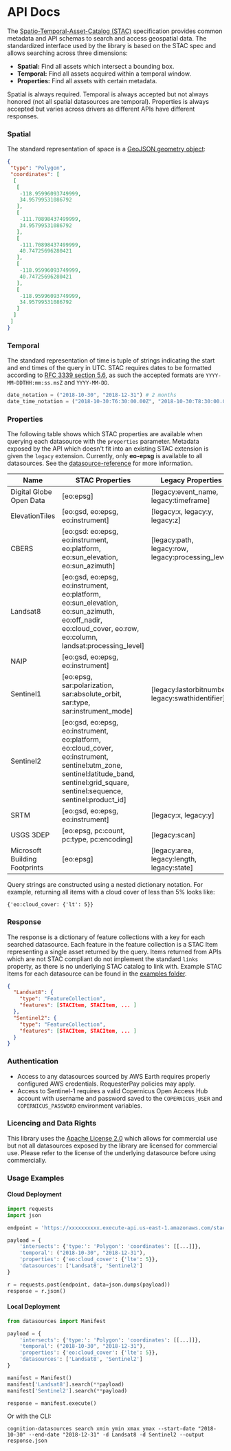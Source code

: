 # API Docs

The [Spatio-Temporal-Asset-Catalog (STAC)](https://github.com/radiantearth/stac-spec) specification provides common metadata and API schemas to search and access geospatial data.  The standardized interface used by the library is based on the STAC spec and allows searching across three dimensions:

- **Spatial:** Find all assets which intersect a bounding box.
- **Temporal:** Find all assets acquired within a temporal window.
- **Properties:** Find all assets with certain  metadata.

Spatial is always required.  Temporal is always accepted but not always honored (not all spatial datasources are temporal).  Properties is always accepted but varies across drivers as different APIs have different responses.

### Spatial
The standard representation of space is a [GeoJSON geometry object](https://tools.ietf.org/html/rfc7946#section-3.1):

```json
{
 "type": "Polygon",
 "coordinates": [
  [
   [
    -118.95996093749999,
    34.95799531086792
   ],
   [
    -111.70898437499999,
    34.95799531086792
   ],
   [
    -111.70898437499999,
    40.74725696280421
   ],
   [
    -118.95996093749999,
    40.74725696280421
   ],
   [
    -118.95996093749999,
    34.95799531086792
   ]
  ]
 ]
}
```

### Temporal
The standard representation of time is tuple of strings indicating the start and end times of the query in UTC.  STAC requires dates to be formatted according to [RFC 3339 section 5.6](https://tools.ietf.org/html/rfc3339#section-5.6), as such the accepted formats are `YYYY-MM-DDTHH:mm:ss.msZ` and `YYYY-MM-DD`.

```python
date_notation = ("2018-10-30", "2018-12-31") # 2 months
date_time_notation = ("2018-10-30:T6:30:00.00Z", "2018-10-30:T8:30:00.00Z") # 2 hours
```

### Properties
The following table shows which STAC properties are available when querying each datasource with the `properties` parameter.  Metadata exposed by the API which doesn't fit into an existing STAC extension is given the `legacy` extension.  Currently, only **eo-epsg** is available to all datasources.  See the [datasource-reference](./datasource-reference.md) for more information.

| Name | STAC Properties | Legacy Properties | **kwargs |
|----------------|---------------------------------------------------------------------------------------------------------------------------------------------------------------------------------------|----------------------------------------------------|---------------------|
| Digital Globe Open Data | [eo:epsg] | [legacy:event_name, legacy:timeframe] | [limit] |
| ElevationTiles | [eo:gsd, eo:epsg, eo:instrument] | [legacy:x, legacy:y, legacy:z] | [limit, zoom] |
| CBERS | [eo:gsd: eo:epsg, eo:instrument, eo:platform, eo:sun_elevation, eo:sun_azimuth] | [legacy:path, legacy:row, legacy:processing_level] | [limit] |
| Landsat8 | [eo:gsd, eo:epsg, eo:instrument, eo:platform, eo:sun_elevation, eo:sun_azimuth, eo:off_nadir, eo:cloud_cover, eo:row, eo:column, landsat:processing_level] |  | [limit] |
| NAIP | [eo:gsd, eo:epsg, eo:instrument] |  |  |
| Sentinel1 | [eo:epsg, sar:polarization, sar:absolute_orbit, sar:type, sar:instrument_mode] | [legacy:lastorbitnumber, legacy:swathidentifier] | [limit] |
| Sentinel2 | [eo:gsd, eo:epsg, eo:instrument, eo:platform, eo:cloud_cover, eo:instrument, sentinel:utm_zone, sentinel:latitude_band, sentinel:grid_square, sentinel:sequence, sentinel:product_id] |  | [limit] |
| SRTM | [eo:gsd, eo:epsg, eo:instrument] | [legacy:x, legacy:y] | [limit] |
| USGS 3DEP | [eo:epsg, pc:count, pc:type, pc:encoding] | [legacy:scan] | [limit] |
| Microsoft Building Footprints | [eo:epsg] | [legacy:area, legacy:length, legacy:state] | [limit] |

Query strings are constructed using a nested dictionary notation.  For example, returning all items with a cloud cover of less than 5% looks like:

```
{'eo:cloud_cover: {'lt': 5}}
```

### Response
The response is a dictionary of feature collections with a key for each searched datasource.  Each feature in the feature collection is a STAC Item representing a single asset returned by the query.  Items returned from APIs which are not STAC compliant do not implement the standard `links` property, as there is no underlying STAC catalog to link with.  Example STAC Items for each datasource can be found in the [examples folder](./examples).

```json
{
  "Landsat8": {
    "type": "FeatureCollection",
    "features": [STACItem, STACItem, ... ]
  },
  "Sentinel2": {
    "type": "FeatureCollection",
    "features": [STACItem, STACItem, ... ]
  }
}
```

### Authentication
- Access to any datasources sourced by AWS Earth requires properly configured AWS credentials.  RequesterPay policies may apply.
- Access to Sentinel-1 requires a valid Copernicus Open Access Hub account with username and password saved to the `COPERNICUS_USER` and `COPERNICUS_PASSWORD` environment variables.

### Licencing and Data Rights
This library uses the [Apache License 2.0](https://choosealicense.com/licenses/apache-2.0/) which allows for commercial use but not all datasources exposed by the library are licensed for commercial use.  Please refer to the license of the underlying datasource before using commercially.

### Usage Examples
#### Cloud Deployment
```python
import requests
import json

endpoint = 'https://xxxxxxxxxx.execute-api.us-east-1.amazonaws.com/stac/search'

payload = {
    'intersects': {'type:': 'Polygon': 'coordinates': [[...]]},
    'temporal': ("2018-10-30", "2018-12-31"),
    'properties': {'eo:cloud_cover': {'lte': 5}},
    'datasources': ['Landsat8', 'Sentinel2']
}

r = requests.post(endpoint, data=json.dumps(payload))
response = r.json()
```

#### Local Deployment
```python
from datasources import Manifest

payload = {
    'intersects': {'type:': 'Polygon': 'coordinates': [[...]]},
    'temporal': ("2018-10-30", "2018-12-31"),
    'properties': {'eo:cloud_cover': {'lte': 5}},
    'datasources': ['Landsat8', 'Sentinel2']
}

manifest = Manifest()
manifest['Landsat8'].search(**payload)
manifest['Sentinel2'].search(**payload)

response = manifest.execute()
```

Or with the CLI:

```
cognition-datasources search xmin ymin xmax ymax --start-date "2018-10-30" --end-date "2018-12-31" -d Landsat8 -d Sentinel2 --output response.json
```
